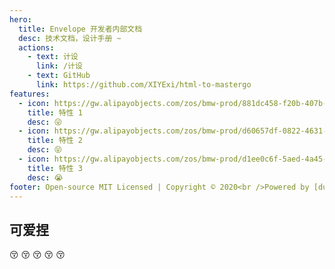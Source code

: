```yaml
---
hero:
  title: Envelope 开发者内部文档
  desc: 技术文档，设计手册 ~
  actions:
    - text: 计设
      link: /计设
    - text: GitHub
      link: https://github.com/XIYExi/html-to-mastergo
features:
  - icon: https://gw.alipayobjects.com/zos/bmw-prod/881dc458-f20b-407b-947a-95104b5ec82b/k79dm8ih_w144_h144.png
    title: 特性 1
    desc: 😜
  - icon: https://gw.alipayobjects.com/zos/bmw-prod/d60657df-0822-4631-9d7c-e7a869c2f21c/k79dmz3q_w126_h126.png
    title: 特性 2
    desc: 😝
  - icon: https://gw.alipayobjects.com/zos/bmw-prod/d1ee0c6f-5aed-4a45-a507-339a4bfe076c/k7bjsocq_w144_h144.png
    title: 特性 3
    desc: 😭
footer: Open-source MIT Licensed | Copyright © 2020<br />Powered by [dumi](https://d.umijs.org)
---
```


## 可爱捏

😚
😚
😚
😚
😚
